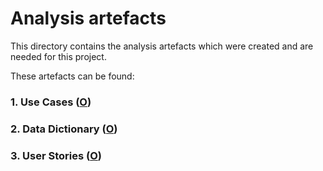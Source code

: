 # Analysis artefacts

This directory contains the analysis artefacts which were created and are needed for this project.

These artefacts can be found:

### 1. Use Cases ([O](UseCases))

### 2. Data Dictionary ([O](DataDictionary.md))

### 3. User Stories ([O](UserStories.md))
